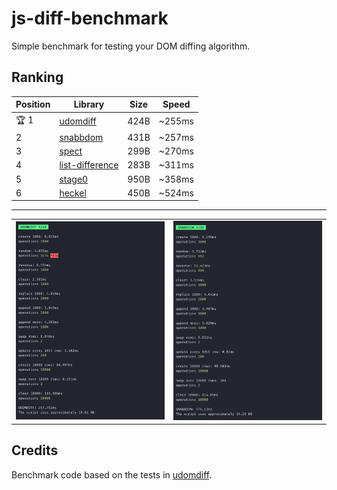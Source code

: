 # js-diff-benchmark

Simple benchmark for testing your DOM diffing algorithm.

## Ranking

| Position | Library | Size | Speed |
| --- | --- | --- | --- |
| 🏆 1 | [udomdiff](https://github.com/WebReflection/udomdiff) | 424B | ~255ms |
| 2 | [snabbdom](https://github.com/snabbdom/snabbdom) | 431B | ~257ms |
| 3 | [spect](https://github.com/spectjs/spect) | 299B | ~270ms |
| 4 | [list-difference](https://github.com/paldepind/list-difference/) | 283B | ~311ms |
| 5 | [stage0](https://github.com/Freak613/stage0) | 950B | ~358ms |
| 6 | [heckel](https://johnresig.com/projects/javascript-diff-algorithm/) | 450B | ~524ms |

---

<table>
  <tr>
    <td><img src="assets/Screen Shot 2020-04-15 at 9.22.21 AM.png" width=415></td>
    <td><img src="assets/Screen Shot 2020-04-15 at 9.22.29 AM.png" width=415></td>
  </tr>
 </table>

## Credits

Benchmark code based on the tests in [udomdiff](https://github.com/WebReflection/udomdiff).
